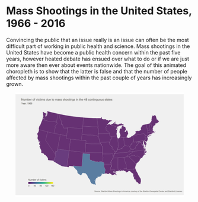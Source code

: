 
Mass Shootings in the United States, 1966 - 2016
================================================

Convincing the public that an issue really is an issue can often be the most difficult part of working in public health and science. Mass shootings in the United States have become a public health concern within the past five years, however heated debate has ensued over what to do or if we are just more aware then ever about events nationwide. The goal of this animated choropleth is to show that the latter is false and that the number of people affected by mass shootings within the past couple of years has increasingly grown.

<img src="README_files/figure-markdown_github/unnamed-chunk-1-1.gif" width="90%" style="display: block; margin: auto;" />
